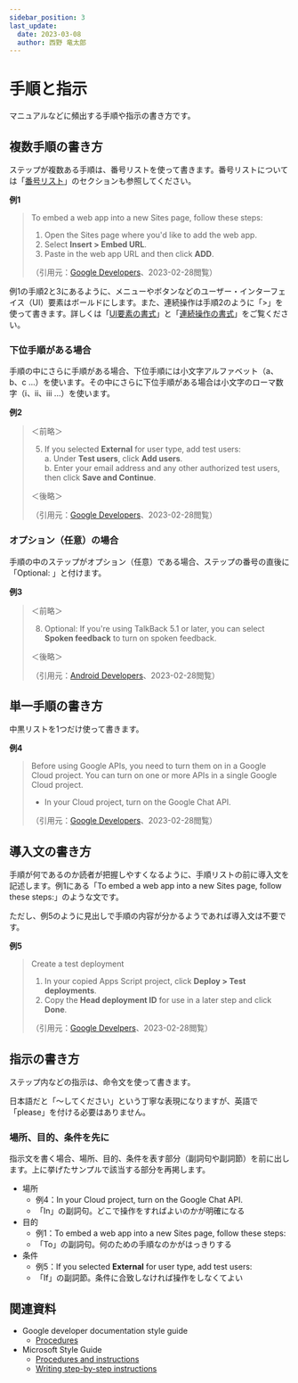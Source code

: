 ```yaml
---
sidebar_position: 3
last_update:
  date: 2023-03-08
  author: 西野 竜太郎
---
```


# 手順と指示

マニュアルなどに頻出する手順や指示の書き方です。

## 複数手順の書き方

ステップが複数ある手順は、番号リストを使って書きます。番号リストについては「[番号リスト](../document-components/lists.md#番号リスト)」のセクションも参照してください。

**例1**

> To embed a web app into a new Sites page, follow these steps:
>
> 1. Open the Sites page where you'd like to add the web app.
> 2. Select **Insert > Embed URL**.
> 3. Paste in the web app URL and then click **ADD**.
>
> （引用元：[Google Developers](https://developers.google.com/apps-script/guides/web)、2023-02-28閲覧）

例1の手順2と3にあるように、メニューやボタンなどのユーザー・インターフェイス（UI）要素はボールドにします。また、連続操作は手順2のように「>」を使って書きます。詳しくは「[UI要素の書式](ui-elements.md#ui要素の書式)」と「[連続操作の書式](ui-elements.md#連続操作の書式)」をご覧ください。


### 下位手順がある場合

手順の中にさらに手順がある場合、下位手順には小文字アルファベット（a、b、c …）を使います。その中にさらに下位手順がある場合は小文字のローマ数字（ⅰ、ⅱ、ⅲ ...）を使います。

**例2**

> ＜前略＞
>
> 5. If you selected **External** for user type, add test users:  
>    a. Under **Test users**, click **Add users**.  
>    b. Enter your email address and any other authorized test users, then click **Save and Continue**.
>
> ＜後略＞
>
> （引用元：[Google Developers](https://developers.google.com/apps-script/add-ons/translate-addon-sample)、2023-02-28閲覧）

### オプション（任意）の場合

手順の中のステップがオプション（任意）である場合、ステップの番号の直後に「Optional: 」と付けます。

**例3**

> ＜前略＞
>
> 8. Optional: If you're using TalkBack 5.1 or later, you can select **Spoken feedback** to turn on spoken feedback.
>
> ＜後略＞
>
> （引用元：[Android Developers](https://developer.android.com/guide/topics/ui/accessibility/testing)、2023-02-28閲覧）


## 単一手順の書き方

中黒リストを1つだけ使って書きます。

**例4**

> Before using Google APIs, you need to turn them on in a Google Cloud project. You can turn on one or more APIs in a single Google Cloud project.
>
> - In your Cloud project, turn on the Google Chat API.
>
> （引用元：[Google Developers](https://developers.google.com/apps-script/samples/chat-apps/schedule-meetings)、2023-02-28閲覧）

## 導入文の書き方

手順が何であるのか読者が把握しやすくなるように、手順リストの前に導入文を記述します。例1にある「To embed a web app into a new Sites page, follow these steps:」のような文です。

ただし、例5のように見出しで手順の内容が分かるようであれば導入文は不要です。

**例5**

> Create a test deployment
> 
> 1. In your copied Apps Script project, click **Deploy > Test deployments**.
> 2. Copy the **Head deployment ID** for use in a later step and click **Done**.
>
> （引用元：[Google Develpers](https://developers.google.com/apps-script/samples/chat-apps/schedule-meetings)、2023-02-28閲覧）

## 指示の書き方

ステップ内などの指示は、命令文を使って書きます。

日本語だと「〜してください」という丁寧な表現になりますが、英語で「please」を付ける必要はありません。

### 場所、目的、条件を先に

指示文を書く場合、場所、目的、条件を表す部分（副詞句や副詞節）を前に出します。上に挙げたサンプルで該当する部分を再掲します。

- 場所
    - 例4：In your Cloud project, turn on the Google Chat API.
    - 「In」の副詞句。どこで操作をすればよいのかが明確になる
- 目的
    - 例1：To embed a web app into a new Sites page, follow these steps:
    - 「To」の副詞句。何のための手順なのかがはっきりする
- 条件
    - 例5：If you selected **External** for user type, add test users:
    - 「If」の副詞節。条件に合致しなければ操作をしなくてよい

## 関連資料

- Google developer documentation style guide
    - [Procedures](https://developers.google.com/style/procedures)
- Microsoft Style Guide
    - [Procedures and instructions](https://learn.microsoft.com/en-us/style-guide/procedures-instructions/)
    - [Writing step-by-step instructions](https://learn.microsoft.com/en-us/style-guide/procedures-instructions/writing-step-by-step-instructions)